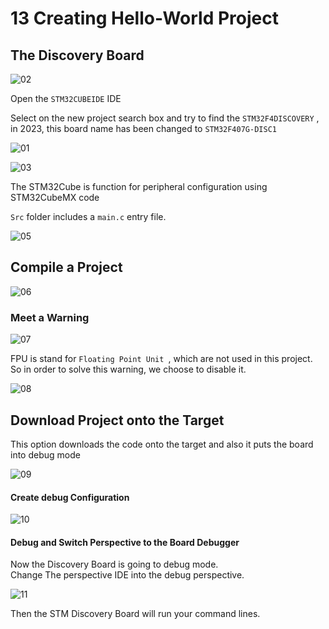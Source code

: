 # 13 Creating Hello-World Project



## The Discovery Board

![02](https://github.com/knightsummon/Mastering-Microcontroller-and-Embedded-Driver-Development/blob/main/Creating%20a%20project%20using%20STM32CUBEIDE/13%20Creating%20Hello-World%20Project.assets/02.jpg)

Open the `STM32CUBEIDE` IDE

Select on the new project search box and try to find the `STM32F4DISCOVERY` , in 2023, this board name has been changed to `STM32F407G-DISC1`

![01](https://github.com/knightsummon/Mastering-Microcontroller-and-Embedded-Driver-Development/blob/main/Creating%20a%20project%20using%20STM32CUBEIDE/13%20Creating%20Hello-World%20Project.assets/01.jpg)

![03](https://github.com/knightsummon/Mastering-Microcontroller-and-Embedded-Driver-Development/blob/main/Creating%20a%20project%20using%20STM32CUBEIDE/13%20Creating%20Hello-World%20Project.assets/03.jpg)

The STM32Cube is function for peripheral configuration using STM32CubeMX code

`Src` folder includes a `main.c` entry file.

![05](https://github.com/knightsummon/Mastering-Microcontroller-and-Embedded-Driver-Development/blob/main/Creating%20a%20project%20using%20STM32CUBEIDE/13%20Creating%20Hello-World%20Project.assets/05.jpg)

## Compile a Project

![06](https://github.com/knightsummon/Mastering-Microcontroller-and-Embedded-Driver-Development/blob/main/Creating%20a%20project%20using%20STM32CUBEIDE/13%20Creating%20Hello-World%20Project.assets/06.jpg)

### Meet a Warning

![07](https://github.com/knightsummon/Mastering-Microcontroller-and-Embedded-Driver-Development/blob/main/Creating%20a%20project%20using%20STM32CUBEIDE/13%20Creating%20Hello-World%20Project.assets/07.jpg)

FPU is stand for `Floating Point Unit `, which are not used in this project. So in order to solve this warning, we choose to disable it.

![08](https://github.com/knightsummon/Mastering-Microcontroller-and-Embedded-Driver-Development/blob/main/Creating%20a%20project%20using%20STM32CUBEIDE/13%20Creating%20Hello-World%20Project.assets/08.jpg)

## Download Project onto the Target

This option downloads the code onto the target and also it puts the board into debug mode

![09](https://github.com/knightsummon/Mastering-Microcontroller-and-Embedded-Driver-Development/blob/main/Creating%20a%20project%20using%20STM32CUBEIDE/13%20Creating%20Hello-World%20Project.assets/09.jpg)

#### Create debug Configuration

![10](https://github.com/knightsummon/Mastering-Microcontroller-and-Embedded-Driver-Development/blob/main/Creating%20a%20project%20using%20STM32CUBEIDE/13%20Creating%20Hello-World%20Project.assets/10.jpg)

#### Debug and Switch Perspective to the Board Debugger

Now the Discovery Board is going to debug mode.  
Change The perspective IDE into the debug perspective.   

![11](https://github.com/knightsummon/Mastering-Microcontroller-and-Embedded-Driver-Development/blob/main/Creating%20a%20project%20using%20STM32CUBEIDE/13%20Creating%20Hello-World%20Project.assets/11.jpg)

Then the STM Discovery Board will run your command lines.
